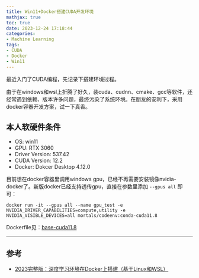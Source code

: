 ```yaml
---
title: Win11+Docker搭建CUDA开发环境
mathjax: true
toc: true
date: 2023-12-24 17:18:44
categories:
- Machine Learning
tags:
- CUDA
- Docker
- Win11
---
```

最近入门了CUDA编程，先记录下搭建环境过程。

<!--more-->

由于在windows和wsl上折腾了好久，装cuda、cudnn、cmake、gcc等软件，还经常遇到依赖、版本许多问题，最终污染了系统环境。在朋友的安利下，采用docker容器开发方案，试一下真香。

## 本人软硬件条件
- OS: win11
- GPU: RTX 3060
- Driver Version: 537.42
- CUDA Version: 12.2
- Docker: Dokcer Desktop 4.12.0

目前想在docker容器里调用windows gpu，已经不再需要安装镜像nvidia-docker了。新版docker已经支持透传gpu，直接在参数里添加 `--gpus all` 即可：

```shell
docker run -it --gpus all --name gpu_test -e NVIDIA_DRIVER_CAPABILITIES=compute,utility -e NVIDIA_VISIBLE_DEVICES=all mortals/codeenv:conda-cuda11.8
```

Dockerfile见：[base-cuda11.8](https://github.com/mortals-debuging/pytorch-docker/blob/master/cuda11_8/base-cuda11.8.Dockerfile)

___

## 参考
- [2023完整版：深度学习环境在Docker上搭建（基于Linux和WSL）](https://zhuanlan.zhihu.com/p/646152162)